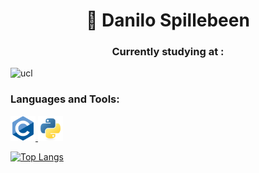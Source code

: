 <h1 align="center">👋 Danilo Spillebeen </h1>
<h3 align="center"> Currently studying at : </h3>
<p align ="left> <a href="https://uclouvain.be/fr/index.html" target="_blank" rel="noreferrer"> <img src="https://upload.wikimedia.org/wikipedia/commons/thumb/7/72/UCLouvain_logo.svg/2560px-UCLouvain_logo.svg.png" alt="ucl" height="40" </a></p>

<h3 align="left">Languages and Tools:</h3>
<p align="left"> <a href="https://www.cprogramming.com/" target="_blank" rel="noreferrer"> <img src="https://raw.githubusercontent.com/devicons/devicon/master/icons/c/c-original.svg" alt="c" width="40" height="40"/> </a> <a href="https://www.w3schools.com/cpp/" target="_blank" rel="noreferrer"> <a href="https://www.python.org" target="_blank" rel="noreferrer"> <img src="https://raw.githubusercontent.com/devicons/devicon/master/icons/python/python-original.svg" alt="python" width="40" height="40"/> </a> </p>

 [![Top Langs](https://github-readme-stats.vercel.app/api/top-langs/?username=DanNoKenshi&layout=compact)](https://github.com/anuraghazra/github-readme-stats)
